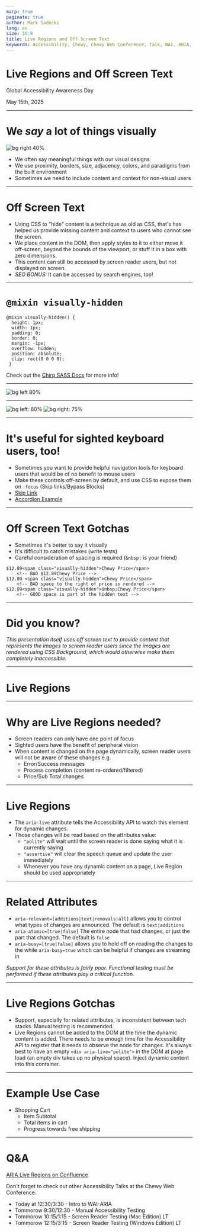 ```yaml
---
marp: true
paginate: true
author: Mark Sadecki
lang: en
size: 16:9
title: Live Regions and Off Screen Text
keywords: Accessibility, Chewy, Chewy Web Conference, Talk, WAI, ARIA, Live Regions, off screen text
---
```


<style>
  .visually-hidden {
    height: 1px;
    width: 1px;
    padding: 0;
    border: 0;
    margin: -1px;
    overflow: hidden;
    position: absolute;
    clip: rect(0 0 0 0);
  }
</style>

<!-- _footer: <p>Use your arrow keys to navigate between slides</p> -->

# Live Regions and Off Screen Text

Global Accessibility Awareness Day

May 15th, 2025

---

<!-- footer: <p>Chewy Web Conference May 13th 2024</p> -->

# We *say* a lot of things visually

![bg right 40%](./liveregions/listprice.png)

- We often say meaningful things with our visual designs
- We use proximity, borders, size, adjacency, colors, and paradigms from the built environment
- Sometimes we need to include content and context for non-visual users

<p class="visually-hidden">Take our product cards for example, which include 5 star shapes of various fill levels which represent the average review score from 1 to 5, and two prices, one in large, bold, red print indicating the Chewy price, and one in smaller, grey, crossed out text representing the List price. Without consideration, non-visual users will not be able to differentiate between the two prices.</p>

---

# Off Screen Text

- Using CSS to "hide" content is a technique as old as CSS, that's has helped us provide missing content and context to users who cannot see the screen.
- We place content in the DOM, then apply styles to it to either move it off-screen, beyond the bounds of the viewport, or stuff it in a box with zero dimensions.
- This content can still be accessed by screen reader users, but not displayed on screen.
- *SEO BONUS:* It can be accessed by search engines, too!

---

# `@mixin visually-hidden` 
```
@mixin visually-hidden() { 
  height: 1px;
  width: 1px;
  padding: 0;
  border: 0;
  margin: -1px;
  overflow: hidden;
  position: absolute;
  clip: rect(0 0 0 0);
 }
 ```

 Check out the [Chirp SASS Docs](https://www.chirp-web.info/sassdoc-chirp/a11y.html#a11y) for more info!

---

![bg left 80%](./liveregions/hidden.png)

<p class="visually-hidden">Without special consideration, non-visual users will not be able to interpret the value of the star rating, or differentiate between the two prices.</p>

---

![bg left: 80%](./liveregions/hidden.png)
![bg right: 75%](./liveregions/visible.png)

<p class="visually-hidden">When we include information in the DOM that puts a human readable value adjacent to the items that require additional context, like the star rating, or a label for Chewy Price versus List Price, the screen reader user reads this content as if it were part of the page, yet no visual artifact is present on screen.</p>

---

# It's useful for sighted keyboard users, too!

- Sometimes you want to provide helpful navigation tools for keyboard users that would be of no benefit to mouse users
- Make these controls off-screen by default, and use CSS to expose them on `:focus` (Skip links/Bypass Blocks)
- [Skip Link](https://www.chewy.com/)
- [Accordion Example](https://www.chewy.com/seresto-flea-tick-collar-dogs-over-18/dp/46498)

---

# Off Screen Text Gotchas

- Sometimes it's better to say it visually
- It's difficult to catch mistakes (write tests)
- Careful consideration of spacing is required (`&nbsp;` is your friend)

```
$12.89<span class="visually-hidden">Chewy Price</span> 
    <!-- BAD $12.89Chewy Price -->
$12.89 <span class="visually-hidden">Chewy Price</span> 
    <!-- BAD space to the right of price is rendered -->
$12.89<span class="visually-hidden">$nbsp;Chewy Price</span> 
    <!-- GOOD space is part of the hidden text -->
```

---

# Did you know?

*This presentation itself uses off screen text to provide content that represents the images to screen reader users since the images are rendered using CSS Background, which would otherwise make them completely inaccessible.*

---

# Live Regions

---

# Why are Live Regions needed?

- Screen readers can only have one point of focus
- Sighted users have the benefit of peripheral vision
- When content is changed on the page dynamically, screen reader users will not be aware of these changes e.g.
    - Error/Success messages
    - Process completion (content re-ordered/filtered)
    - Price/Sub Total changes

---

# Live Regions

- The `aria-live` attribute tells the Accessibility API to watch this element for dynamic changes.
- Those changes will be read based on the attributes value:
    - `"polite"` will wait until the screen reader is done saying what it is currently saying
    - `"assertive"` will clear the speech queue and update the user immediately
    - Whenever you have any dynamic content on a page, Live Region should be used appropriately

---

# Related Attributes

- `aria-relevant=[additions|text|removals|all]` allows you to control what types of changes are announced.  The default is `text|additions`
- `aria-atomic=[true|false]` The entire node that had changes, or just the part that changed. The default is `false`
- `aria-busy=[true|false]` allows you to hold off on reading the changes to the while `aria-busy=true` which can be helpful if changes are streaming in

*Support for these attributes is fairly poor. Functional testing must be performed if these attributes play a critical function.*

---

# Live Regions Gotchas

- Support, especially for related attributes, is inconsistent between tech stacks. Manual testing is recommended.
- Live Regions cannot be added to the DOM at the time the dynamic content is added. There needs to be enough time for the Accessibility API to register that it needs to observe the node for changes. It's always best to have an empty `<div aria-live="polite">` in the DOM at page load (an empty div takes up no physical space). Inject dynamic content into this container.

---

# Example Use Case

- Shopping Cart
    - Item Subtotal
    - Total items in cart
    - Progress towards free shipping

---

# Q&A
 
[ARIA Live Regions on Confluence](https://chewyinc.atlassian.net/wiki/spaces/Pro/pages/55444006/ARIA+Live+Regions)

Don't forget to check out other Accessibility Talks at the Chewy Web Conference:

- Today at 12:30/3:30 - Intro to WAI-ARIA
- Tommorow 9:30/12:30 - Manual Accessibility Testing
- Tommorow 10:15/1:15 - Screen Reader Testing (Mac Edition) LT
- Tommorow 12:15/3:15 - Screen Reader Testing (Windows Edition) LT
